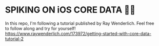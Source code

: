 # SPIKING ON iOS CORE DATA 📱🤓

In this repo, I'm following a tutorial published by Ray Wenderlich. Feel free to follow along and try for yourself!
https://www.raywenderlich.com/173972/getting-started-with-core-data-tutorial-2
